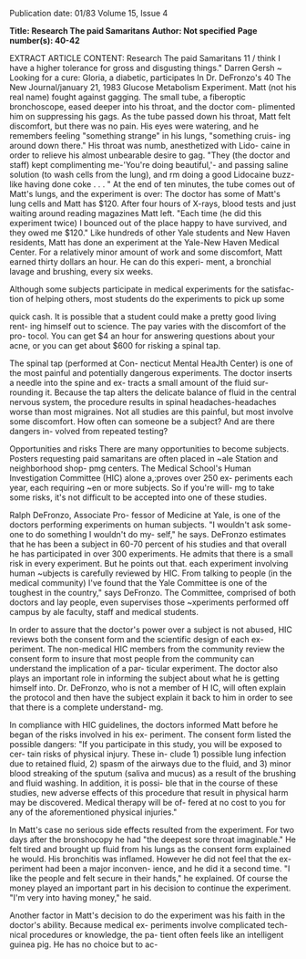 Publication date: 01/83
Volume 15, Issue 4

**Title: Research The paid Samaritans**
**Author: Not specified**
**Page number(s): 40-42**

EXTRACT ARTICLE CONTENT:
Research 
The paid Samaritans 
11
/ think I have a 
higher tolerance 
for gross and 
disgusting things." 
Darren Gersh 
~ 
Looking for a cure: Gloria, a diabetic, participates In Dr. DeFronzo's 
40 The New Journal/january 21, 1983 
Glucose Metabolism Experiment. 
Matt (not his real name) fought 
against gagging. The small tube, a 
fiberoptic bronchoscope, eased deeper 
into his throat, and the doctor com-
plimented him on suppressing his 
gags. As the tube passed down his 
throat, Matt felt discomfort, but there 
was no pain. His eyes were watering, 
and he remembers feeling "something 
strange" in his lungs, "something cruis-
ing around down there." His throat 
was numb, anesthetized with Lido-
caine in order to relieve his almost 
unbearable desire to gag. "They (the 
doctor and staff) kept complimenting 
me-'You're doing beautiful,'- and 
passing saline solution (to wash cells 
from the lung), and rm doing a good 
Lidocaine buzz-like having done 
coke . . . " At the end of ten minutes, 
the tube comes out of Matt's lungs, 
and the experiment is over: The doctor 
has some of Matt's lung cells and Matt 
has $120. After four hours of X-rays, 
blood tests and just waiting around 
reading magazines Matt left. "Each 
time (he did this experiment twice) I 
bounced out of the place happy to have 
survived, and they owed me $120." 
Like 
hundreds 
of other Yale 
students and New Haven residents, 
Matt has done an experiment at the 
Yale-New Haven Medical Center. For 
a relatively minor amount of work and 
some discomfort, Matt earned thirty 
dollars an hour. He can do this experi-
ment, 
a 
bronchial lavage and 
brushing, every six weeks. 


Although some subjects participate 
in medical experiments for the satisfac-
tion of helping others, most students 
do the experiments to pick up some 

quick cash. It is possible that a student 
could make a pretty good living rent-
ing himself out to science. The pay 
varies with the discomfort of the pro-
tocol. You can get $4 an hour for 
answering questions about your acne, 
or you can get about $600 for risking a 
spinal tap. 

The spinal tap (performed at Con-
necticut Mental HeaJth Center) is one 
of the most painful and potentially 
dangerous experiments. The doctor 
inserts a needle into the spine and ex-
tracts a small amount of the fluid sur-
rounding it. Because the tap alters the 
delicate balance of fluid in the central 
nervous system, the procedure results 
in spinal headaches-headaches worse 
than most migraines. Not all studies 
are this painful, but most involve some 
discomfort. How often can someone 
be a subject? And are there dangers in-
volved from repeated testing? 

Opportunities and risks 
There are many opportunities to 
become subjects. Posters requesting 
paid samaritans are often placed in 
~ale Station and neighborhood shop-
pmg centers. The Medical School's 
Human Investigation Committee 
(HIC) alone a,:proves over 250 ex-
periments each year, each requiring 
~en or more subjects. So if you're will-
mg to take some risks, it's not difficult 
to be accepted into one of these 
studies. 

Ralph DeFronzo, Associate Pro-
fessor of Medicine at Yale, is one of 
the doctors performing experiments on 
human subjects. "I wouldn't ask some-
one to do something I wouldn't do my-
self," he says. DeFronzo estimates that 
he has been a subject in 60-70 percent 
of his studies and that overall he has 
participated in over 300 experiments. 
He admits that there is a small risk in 
every experiment. But he points out 
that. each experiment involving human 
~ubjects is carefully reviewed by HIC. 
From talking to people (in the medical 
community) I've found that the Yale 
Committee is one of the toughest in 
the country," says DeFronzo. The 
Committee, comprised of both doctors 
and lay people, even supervises those 
~xperiments performed off campus by 
ale 
faculty, 
staff and 
medical 
students. 

In order to assure that the doctor's 
power over a subject is not abused, 
HIC reviews both the consent form 
and the scientific design of each ex-
periment. The non-medical HIC 
members from the community review 
the consent form to insure that most 
people from 
the community can 
understand the implication of a par-
ticular experiment. The doctor also 
plays an important role in informing 
the subject about what he is getting 
himself into. Dr. DeFronzo, who is not 
a member of H IC, will often explain 
the protocol and then have the subject 
explain it back to him in order to see 
that there is a complete understand-
mg. 

In compliance with HIC guidelines, 
the doctors informed Matt before he 
began of the risks involved in his ex-
periment. The consent form listed the 
possible dangers: "If you participate in 
this study, you will be exposed to cer-
tain risks of physical injury. These in-
clude 1) possible lung infection due to 
retained fluid, 2) spasm of the airways 
due to the fluid, and 3) minor blood 
streaking of the sputum (saliva and 
mucus) as a result of the brushing and 
fluid washing. In addition, it is possi-
ble that in the course of these studies, 
new adverse effects of this procedure 
that result in physical harm may be 
discovered. Medical therapy will be of-
fered at no cost to you for any of the 
aforementioned physical injuries." 

In Matt's case no serious side effects 
resulted from the experiment. For two 
days after the bronshocopy he had "the 
deepest sore throat imaginable." He 
felt tired and brought up fluid from his 
lungs as the consent form explained he 
would. His bronchitis was inflamed. 
However he did not feel that the ex-
periment had been a major inconven-
ience, and he did it a second time. "I 
like the people and felt secure in their 
hands," he explained. Of course the 
money played an important part in his 
decision to continue the experiment. 
"I'm very into having money," he said. 

Another factor in Matt's decision to 
do the experiment was his faith in the 
doctor's ability. Because medical ex-
periments involve complicated tech-
nical procedures or knowledge, the pa-
tient often feels like an intelligent 
guinea pig. He has no choice but to ac-
